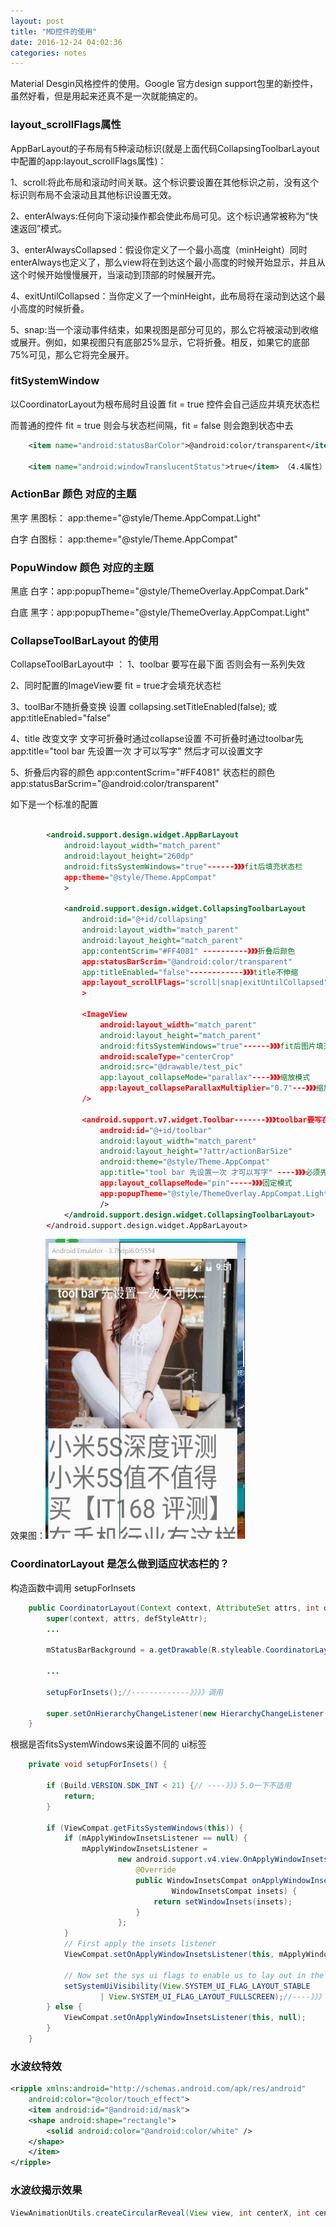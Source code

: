 ```yaml
---
layout: post
title: "MD控件的使用"
date: 2016-12-24 04:02:36
categories: notes
---
```


Material Desgin风格控件的使用。Google 官方design support包里的新控件，虽然好看，但是用起来还真不是一次就能搞定的。

<!-- more -->

### layout_scrollFlags属性

AppBarLayout的子布局有5种滚动标识(就是上面代码CollapsingToolbarLayout中配置的app:layout_scrollFlags属性)：

1、scroll:将此布局和滚动时间关联。这个标识要设置在其他标识之前，没有这个标识则布局不会滚动且其他标识设置无效。

2、enterAlways:任何向下滚动操作都会使此布局可见。这个标识通常被称为“快速返回”模式。

3、enterAlwaysCollapsed：假设你定义了一个最小高度（minHeight）同时enterAlways也定义了，那么view将在到达这个最小高度的时候开始显示，并且从这个时候开始慢慢展开，当滚动到顶部的时候展开完。

4、exitUntilCollapsed：当你定义了一个minHeight，此布局将在滚动到达这个最小高度的时候折叠。

5、snap:当一个滚动事件结束，如果视图是部分可见的，那么它将被滚动到收缩或展开。例如，如果视图只有底部25%显示，它将折叠。相反，如果它的底部75%可见，那么它将完全展开。


### fitSystemWindow

以CoordinatorLayout为根布局时且设置 fit = true 控件会自己适应并填充状态栏


而普通的控件 fit = true 则会与状态栏间隔，fit = false 则会跑到状态中去
``` xml
    <item name="android:statusBarColor">@android:color/transparent</item> （5.0） 该属性 不会让布局内容填充到状态栏中 就算设置fitSystemWindow = false

    <item name="android:windowTranslucentStatus">true</item> （4.4属性） 该属性会让布局内容填充到状态栏中 不想填充到状态栏的控件设置 fit = true ； 想填充到状态栏的设置 fit = false （4.4中填充到状态栏就看不到控件了）
```


### ActionBar 颜色 对应的主题

黑字 黑图标： app:theme="@style/Theme.AppCompat.Light"

白字 白图标： app:theme="@style/Theme.AppCompat"

### PopuWindow 颜色 对应的主题

黑底 白字：app:popupTheme="@style/ThemeOverlay.AppCompat.Dark"

白底 黑字：app:popupTheme="@style/ThemeOverlay.AppCompat.Light"

### CollapseToolBarLayout 的使用
CollapseToolBarLayout中 ：
1、toolbar 要写在最下面 否则会有一系列失效

2、同时配置的ImageView要 fit = true才会填充状态栏

3、toolBar不随折叠变换 设置 collapsing.setTitleEnabled(false); 或 app:titleEnabled="false" 

4、title 改变文字 文字可折叠时通过collapse设置 不可折叠时通过toolbar先app:title="tool bar 先设置一次 才可以写字" 然后才可以设置文字

5、折叠后内容的颜色 app:contentScrim="#FF4081" 状态栏的颜色 app:statusBarScrim="@android:color/transparent"

如下是一个标准的配置
``` xml

        <android.support.design.widget.AppBarLayout
            android:layout_width="match_parent"
            android:layout_height="260dp"
            android:fitsSystemWindows="true"------》》》fit后填充状态栏
            app:theme="@style/Theme.AppCompat"
            >

            <android.support.design.widget.CollapsingToolbarLayout
                android:id="@+id/collapsing"
                android:layout_width="match_parent"
                android:layout_height="match_parent"
                app:contentScrim="#FF4081" ----------》》》折叠后颜色
				app:statusBarScrim="@android:color/transparent"
                app:titleEnabled="false"------------》》》title不伸缩
                app:layout_scrollFlags="scroll|snap|exitUntilCollapsed" ----》》》滑动类型
                >

                <ImageView
                    android:layout_width="match_parent"
                    android:layout_height="match_parent"
                    android:fitsSystemWindows="true"------》》》fit后图片填充状态栏
                    android:scaleType="centerCrop"
                    android:src="@drawable/test_pic"
                    app:layout_collapseMode="parallax"----》》》缩放模式
                    app:layout_collapseParallaxMultiplier="0.7"---》》》缩放比例
				/>

                <android.support.v7.widget.Toolbar-------》》》toolbar要写在最下面
                    android:id="@+id/toolbar"
                    android:layout_width="match_parent"
                    android:layout_height="?attr/actionBarSize"
                    android:theme="@style/Theme.AppCompat"
                    app:title="tool bar 先设置一次 才可以写字" ----》》》必须先设置一次
                    app:layout_collapseMode="pin"-----》》》固定模式
                    app:popupTheme="@style/ThemeOverlay.AppCompat.Light"
                    />
            </android.support.design.widget.CollapsingToolbarLayout>
        </android.support.design.widget.AppBarLayout>
```

效果图：<img src="/img/collapselayout.gif" width="320" height="480"></img>

### CoordinatorLayout 是怎么做到适应状态栏的？

构造函数中调用 setupForInsets

``` java
    public CoordinatorLayout(Context context, AttributeSet attrs, int defStyleAttr) {
        super(context, attrs, defStyleAttr);
		...
		
        mStatusBarBackground = a.getDrawable(R.styleable.CoordinatorLayout_statusBarBackground);//-----》》》获取背景drawable
        
		...

        setupForInsets();//-------------》》》》调用

        super.setOnHierarchyChangeListener(new HierarchyChangeListener());
    }
```

根据是否fitsSystemWindows来设置不同的 ui标签
``` java
    private void setupForInsets() {
		
        if (Build.VERSION.SDK_INT < 21) {// ----》》》5.0一下不适用
            return;
        }

        if (ViewCompat.getFitsSystemWindows(this)) {
            if (mApplyWindowInsetsListener == null) {
                mApplyWindowInsetsListener =
                        new android.support.v4.view.OnApplyWindowInsetsListener() {
                            @Override
                            public WindowInsetsCompat onApplyWindowInsets(View v,
                                    WindowInsetsCompat insets) {
                                return setWindowInsets(insets);
                            }
                        };
            }
            // First apply the insets listener
            ViewCompat.setOnApplyWindowInsetsListener(this, mApplyWindowInsetsListener);

            // Now set the sys ui flags to enable us to lay out in the window insets
            setSystemUiVisibility(View.SYSTEM_UI_FLAG_LAYOUT_STABLE
                    | View.SYSTEM_UI_FLAG_LAYOUT_FULLSCREEN);//----》》》设置UI标签
        } else {
            ViewCompat.setOnApplyWindowInsetsListener(this, null);
        }
    }
```

### 水波纹特效
``` xml
<ripple xmlns:android="http://schemas.android.com/apk/res/android"
	android:color="@color/touch_effect">
    <item android:id="@android:id/mask">
	<shape android:shape="rectangle">
	    <solid android:color="@android:color/white" />
	</shape>
    </item>
</ripple>
```

### 水波纹揭示效果
``` java
ViewAnimationUtils.createCircularReveal(View view, int centerX, int centerY, float startRadius, float endRadius)
```
